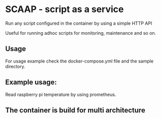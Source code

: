# SCAAP - script as a service
Run any script configured in the container by using a simple HTTP API

Useful for running adhoc scripts for monitoring, maintenance and so on.

## Usage

For usage example check the docker-compose.yml file and the sample directory.

## Example usage:

Read raspberry pi temperature by using prometheus.

## The container is build for multi architecture